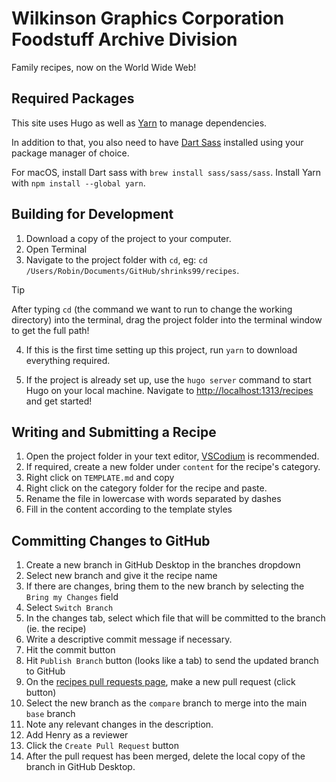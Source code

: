 # Wilkinson Graphics Corporation Foodstuff Archive Division

Family recipes, now on the World Wide Web!

## Required Packages

This site uses Hugo as well as [Yarn](https://classic.yarnpkg.com/lang/en/docs/install/#mac-stable) to manage dependencies.

In addition to that, you also need to have [Dart Sass](https://gohugo.io/hugo-pipes/transpile-sass-to-css/#installing-in-a-development-environment) installed using your package manager of choice.

For macOS, install Dart sass with `brew install sass/sass/sass`.  Install Yarn with `npm install --global yarn`.

## Building for Development

1. Download a copy of the project to your computer.
2. Open Terminal
3. Navigate to the project folder with `cd`, eg: `cd /Users/Robin/Documents/GitHub/shrinks99/recipes`.

> [!TIP]
> After typing `cd` (the command we want to run to change the working directory) into the terminal, drag the project folder into the terminal window to get the full path!

4. If this is the first time setting up this project, run `yarn` to download everything required.

5. If the project is already set up, use the `hugo server` command to start Hugo on your local machine.  Navigate to [http://localhost:1313/recipes](http://localhost:1313/recipes) and get started!

## Writing and Submitting a Recipe

1. Open the project folder in your text editor, [VSCodium](https://vscodium.com/) is recommended.
2. If required, create a new folder under `content` for the recipe's category.
3. Right click on `TEMPLATE.md` and copy
4. Right click on the category folder for the recipe and paste.
5. Rename the file in lowercase with words separated by dashes
6. Fill in the content according to the template styles

## Committing Changes to GitHub

1. Create a new branch in GitHub Desktop in the branches dropdown
2. Select new branch and give it the recipe name
3. If there are changes, bring them to the new branch by selecting the `Bring my Changes` field
4. Select `Switch Branch`
5. In the changes tab, select which file that will be committed to the branch (ie. the recipe)
6. Write a descriptive commit message if necessary.
7. Hit the commit button
8. Hit `Publish Branch` button (looks like a tab) to send the updated branch to GitHub
9. On the [recipes pull requests page](https://github.com/Shrinks99/recipes/pulls), make a new pull request (click button)
10. Select the new branch as the `compare` branch to merge into the main `base` branch
11. Note any relevant changes in the description.
12. Add Henry as a reviewer
13. Click the `Create Pull Request` button
14. After the pull request has been merged, delete the local copy of the branch in GitHub Desktop.

